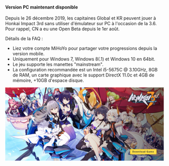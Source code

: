 #### Version PC maintenant disponible

Depuis le 26 décembre 2019, les capitaines Global et KR peuvent jouer à Honkai Impact 3rd sans utiliser d'émulateur sur PC à l'occasion de la 3.6. Pour rappel, CN a eu une Open Beta depuis le 1er août.

Détails de la FAQ :

- Liez votre compte MiHoYo pour partager votre progressions depuis la version mobile.
- Uniquement pour Windows 7, Windows 8(.1) et Windows 10 en 64bit.
- Le jeu supporte les manettes "mainstream".
- La configuration recommandée est un Intel i5-5675C @ 3.10GHz, 8GB de RAM, un carte graphique avec le support DirectX 11.0c et 4GB de mémoire, +10GB d'espace disque.

![Le launcher](/img/news/pc-launcher.png)
